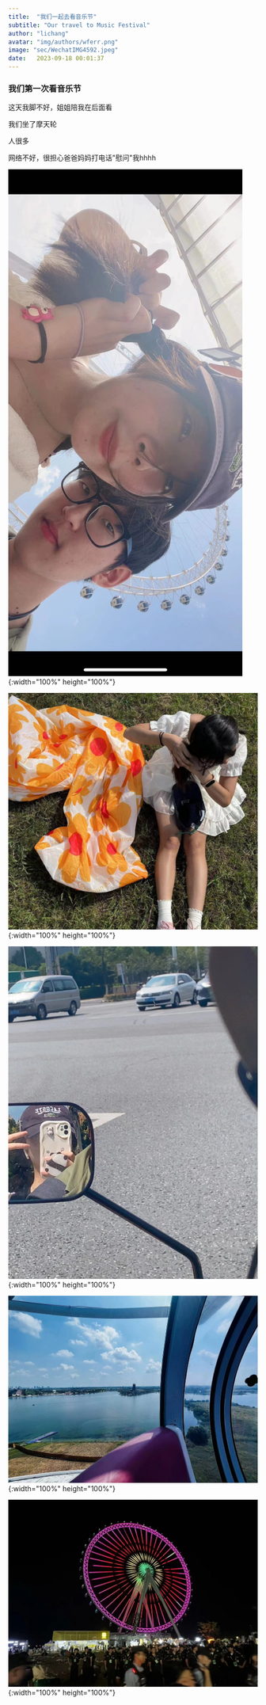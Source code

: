 ```yaml
---
title:  "我们一起去看音乐节"
subtitle: "Our travel to Music Festival"
author: "lichang"
avatar: "img/authors/wferr.png"
image: "sec/WechatIMG4592.jpeg"
date:   2023-09-18 00:01:37
---
```


### 我们第一次看音乐节

这天我脚不好，姐姐陪我在后面看

我们坐了摩天轮

人很多

网络不好，很担心爸爸妈妈打电话"慰问"我hhhh

![](../sec/WechatIMG42086.jpeg){:width="100%" height="100%"}

![](../sec/WechatIMG42087.jpeg){:width="100%" height="100%"}

![](../sec/WechatIMG42089.jpeg){:width="100%" height="100%"}

![](../sec/WechatIMG592.jpeg){:width="100%" height="100%"}

![](../sec/WechatIMG593.jpeg){:width="100%" height="100%"}

